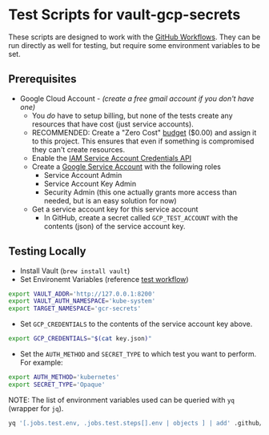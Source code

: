# Test Scripts for vault-gcp-secrets

These scripts are designed to work with the [GitHub Workflows](../../.github/workflows).
They can be run directly as well for testing, but require some environment variables to be set.

## Prerequisites

* Google Cloud Account - _(create a free gmail account if you don't have one)_
  * You *do* have to setup billing, but none of the tests create any resources that have cost (just service accounts).
  * RECOMMENDED: Create a "Zero Cost" [budget](https://console.cloud.google.com/billing/014EF7-3D361E-0A6AA5/budgets) ($0.00) and assign it to this project. This ensures that even if something is compromised they can't create resources.
  * Enable the [IAM Service Account Credentials API](https://console.cloud.google.com/apis/library/iamcredentials.googleapis.com)
  * Create a [Google Service Account](https://console.cloud.google.com/iam-admin/serviceaccounts/create) with the following roles
    * Service Account Admin
    * Service Account Key Admin
    * Security Admin (this one actually grants more access than needed, but is an easy solution for now)
  * Get a service account key for this service account
    * In GitHub, create a secret called `GCP_TEST_ACCOUNT` with the contents (json) of the service account key.

## Testing Locally

* Install Vault (`brew install vault`)
* Set Environemt Variables (reference [test workflow](../../.github/workflows/test.yaml))

```bash
export VAULT_ADDR='http://127.0.0.1:8200'
export VAULT_AUTH_NAMESPACE='kube-system'
export TARGET_NAMESPACE='gcr-secrets'
```

* Set `GCP_CREDENTIALS` to the contents of the service account key above.

```bash
export GCP_CREDENTIALS="$(cat key.json)"
```

* Set the `AUTH_METHOD` and `SECRET_TYPE` to which test you want to perform. For example:

```bash
export AUTH_METHOD='kubernetes'
export SECRET_TYPE='Opaque'
```

NOTE: The list of environment variables used can be queried with `yq` (wrapper for `jq`).

```bash
yq '[.jobs.test.env, .jobs.test.steps[].env | objects ] | add' .github/workflows/test.yaml
```
